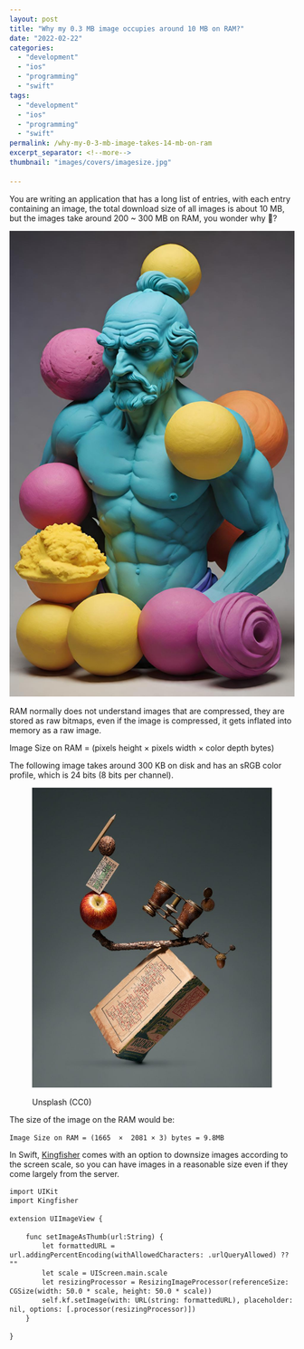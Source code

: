 ```yaml
---
layout: post
title: "Why my 0.3 MB image occupies around 10 MB on RAM?"
date: "2022-02-22"
categories: 
  - "development"
  - "ios"
  - "programming"
  - "swift"
tags: 
  - "development"
  - "ios"
  - "programming"
  - "swift"
permalink: /why-my-0-3-mb-image-takes-14-mb-on-ram
excerpt_separator: <!--more-->
thumbnail: "images/covers/imagesize.jpg"

---
```


You are writing an application that has a long list of entries, with each entry containing an image, the total download size of all images is about 10 MB, but the images take around 200 ~ 300 MB on RAM, you wonder why 🧐?  
<!--more-->
![](images/covers/imagesize_full.jpg)

RAM normally does not understand images that are compressed, they are stored as raw bitmaps, even if the image is compressed, it gets inflated into memory as a raw image.  
  
Image Size on RAM = (pixels height × pixels width × color depth bytes)  
  
The following image takes around 300 KB on disk and has an sRGB color profile, which is 24 bits (8 bits per channel).`   `

<figure>

![](images/photo-1629820684221-d36e61748dc9-819x1024.jpeg)

<figcaption>

Unsplash (CC0)

</figcaption>

</figure>

The size of the image on the RAM would be:

`Image Size on RAM = (1665  ×  2081 × 3) bytes = 9.8MB`

In Swift, [Kingfisher](https://github.com/onevcat/Kingfisher "Kingfisher") comes with an option to downsize images according to the screen scale, so you can have images in a reasonable size even if they come largely from the server.

```
import UIKit
import Kingfisher

extension UIImageView {
    
    func setImageAsThumb(url:String) {
        let formattedURL = url.addingPercentEncoding(withAllowedCharacters: .urlQueryAllowed) ?? ""
        let scale = UIScreen.main.scale
        let resizingProcessor = ResizingImageProcessor(referenceSize: CGSize(width: 50.0 * scale, height: 50.0 * scale))
        self.kf.setImage(with: URL(string: formattedURL), placeholder: nil, options: [.processor(resizingProcessor)])
    }

}
```
